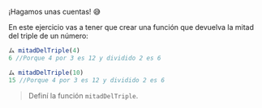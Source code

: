 ¡Hagamos unas cuentas! :sweat_smile:

En este ejercicio vas a tener que crear una función que devuelva la mitad del triple de un número:

``` javascript
ム mitadDelTriple(4)
6 //Porque 4 por 3 es 12 y dividido 2 es 6

ム mitadDelTriple(10)
15 //Porque 4 por 3 es 12 y dividido 2 es 6
```

> Definí la función `mitadDelTriple`.